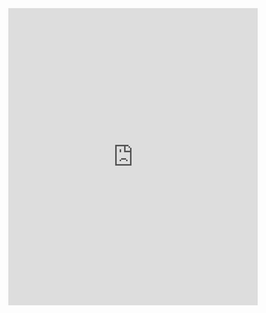 

<iframe width="100%" height="600px" frameBorder="0" src="https://docs.google.com/spreadsheets/d/e/2PACX-1vTOW_zpOlpJh1mLc4vPIBm6Xq7GQNkRiicl4Gt39aU3lbVLhEOzn7x4Myg-m9yFU_RBHzrXIRBEQtBH/pubhtml"></iframe>
